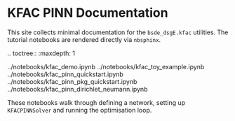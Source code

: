 # KFAC PINN Documentation

This site collects minimal documentation for the `bsde_dsgE.kfac` utilities.
The tutorial notebooks are rendered directly via ``nbsphinx``.

.. toctree::
   :maxdepth: 1

   ../notebooks/kfac_demo.ipynb
   ../notebooks/kfac_toy_example.ipynb
   ../notebooks/kfac_pinn_quickstart.ipynb
   ../notebooks/kfac_pinn_pkg_quickstart.ipynb
   ../notebooks/kfac_pinn_dirichlet_neumann.ipynb

These notebooks walk through defining a network, setting up
``KFACPINNSolver`` and running the optimisation loop.
